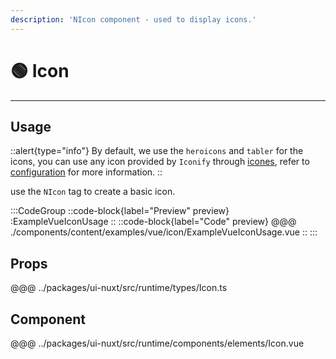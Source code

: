 ```yaml
---
description: 'NIcon component - used to display icons.'
---
```


# 🟢 Icon

---

## Usage

::alert{type="info"}
By default, we use the `heroicons` and `tabler` for the icons, you can use any icon provided by `Iconify` through [icones](https://icones.js.org/), refer to [configuration](/guide/getting-started/configuration) for more information.
::

use the `NIcon` tag to create a basic icon.

:::CodeGroup
  ::code-block{label="Preview" preview}
    :ExampleVueIconUsage
  ::
  ::code-block{label="Code" preview}
@@@ ./components/content/examples/vue/icon/ExampleVueIconUsage.vue
  ::
:::

## Props
@@@ ../packages/ui-nuxt/src/runtime/types/Icon.ts

## Component
@@@ ../packages/ui-nuxt/src/runtime/components/elements/Icon.vue

